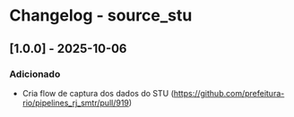 # Changelog - source_stu

## [1.0.0] - 2025-10-06

### Adicionado

- Cria flow de captura dos dados do STU (https://github.com/prefeitura-rio/pipelines_rj_smtr/pull/919)